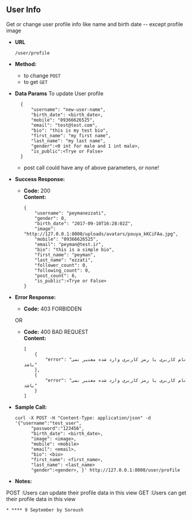**User Info**
----

 Get or change user profile info like name and birth date -- except profile image

* **URL**

      /user/profile

* **Method:**

    * to change `POST` 
    * to get `GET`

* **Data Params**
    To update User profile
    
        {
            "username": "new-user-name",
            "birth_date": <birth_date>,
            "mobile": "09366626525",
            "email": "test@test.com",
            "bio": "this is my test bio",
            "first_name": "my first name",
            "last_name": "my last name",
            "gender":<0 int for male and 1 int male>,
            "is_public":<Trye or False>
        }
    
    * post call could have any of above parameters, or none!

* **Success Response:**

  * **Code:** 200 <br />
    **Content:** 
    
        {
            "username": "peymanezzati",
            "gender": 0,
            "birth_date": "2017-09-10T16:28:02Z",
            "image": "http://127.0.0.1:8000/uploads/avatars/pouya_kKCiFAa.jpg",
            "mobile": "09366626525",
            "email": "peyman@test.ir",
            "bio": "this is a simple bio",
            "first_name": "peyman",
            "last_name": "ezzati",
            "follower_count": 0,
            "following_count": 0,
            "post_count": 6,
            "is_public":<Trye or False>
        }

* **Error Response:**

  * **Code:** 403 FORBIDDEN <br />

  OR

  * **Code:** 400 BAD REQUEST <br />
    **Content:**

        [
            {
                "error": "نام کاربری یا رمز کاربری وارد شده معتبر نمی باشد"
            },
            {
                "error": "نام کاربری یا رمز کاربری وارد شده معتبر نمی باشد"
            }
        ]

* **Sample Call:**

      curl -X POST -H "Content-Type: application/json" -d '{"username":"test_user",
            "password":"123456",
            "birth_date": <birth_date>,
            "image": <image>,
            "mobile": <mobile>
            "email": <email>,
            "bio": <bio>
            "first_name": <first_name>,
            "last_name": <last_name>
            "gender":<gender>, }' http://127.0.0.1:8000/user/profile
* **Notes:**

POST :Users can update their profile data in this view
GET  :Users can get their profile data in this view






    * **** 9 September by Soroush
